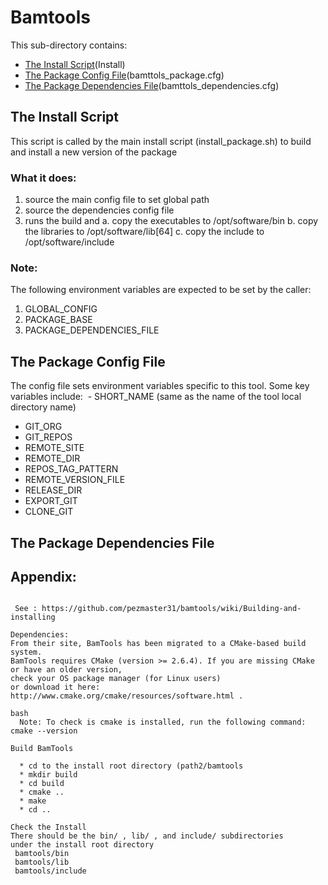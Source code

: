 # Bamtools
 
This sub-directory contains:
 - [The Install Script](#the-install-script)(Install)
 - [The Package Config File](#the-package-config-file)(bamttols_package.cfg)
 - [The Package Dependencies File](#the-package-dependencies-file)(bamttols_dependencies.cfg)

## The Install Script
 This script is called by the main install script 
(install_package.sh)  to build and install  a new version of the package 

### What it does:
  1) source the main config file to set global path
  2) source the dependencies config file
  3) runs the build and 
     a. copy  the executables to /opt/software/bin
     b. copy  the libraries to /opt/software/lib[64]
     c. copy  the include to /opt/software/include
 

### Note:
The following environment variables are expected to be set by the caller:

 1) GLOBAL_CONFIG
 2) PACKAGE_BASE
 3) PACKAGE_DEPENDENCIES_FILE


## The Package Config File 
The config file sets environment variables specific to this tool.
Some key variables include:
  - SHORT_NAME  (same as the name of the tool local directory name)
  - GIT_ORG
  - GIT_REPOS
  - REMOTE_SITE
  - REMOTE_DIR
  - REPOS_TAG_PATTERN
  - REMOTE_VERSION_FILE
  - RELEASE_DIR
  - EXPORT_GIT
  - CLONE_GIT
  
## The Package Dependencies File

## Appendix:
```

 See : https://github.com/pezmaster31/bamtools/wiki/Building-and-installing 
 
Dependencies:
From their site, BamTools has been migrated to a CMake-based build system.
BamTools requires CMake (version >= 2.6.4). If you are missing CMake or have an older version, 
check your OS package manager (for Linux users) 
or download it here: http://www.cmake.org/cmake/resources/software.html .

bash
  Note: To check is cmake is installed, run the following command: cmake --version

Build BamTools

  * cd to the install root directory (path2/bamtools
  * mkdir build
  * cd build
  * cmake ..
  * make
  * cd ..

Check the Install
There should be the bin/ , lib/ , and include/ subdirectories 
under the install root directory
 bamtools/bin
 bamtools/lib
 bamtools/include
```
